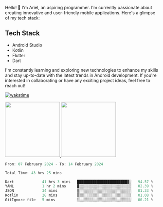 Hello! 👋 I'm Ariel, an aspiring programmer. I'm currently passionate about creating innovative and user-friendly mobile applications. Here's a glimpse of my tech stack:

## Tech Stack

- Android Studio
- Kotlin
- Flutter
- Dart

I'm constantly learning and exploring new technologies to enhance my skills and stay up-to-date with the latest trends in Android development. If you're interested in collaborating or have any exciting project ideas, feel free to reach out!

[![wakatime](https://wakatime.com/badge/user/3a9424b2-a7e9-45b1-b004-c0da731ae6d1.svg)](https://wakatime.com/@3a9424b2-a7e9-45b1-b004-c0da731ae6d1)

<p align="left">
<a href="https://github.com/MattRiel">
  <img height="180em" src="https://github-readme-stats-eight-theta.vercel.app/api?username=MattRiel&show_icons=true&theme=dark&include_all_commits=true&count_private=true"/>
  <img height="180em" src="https://github-readme-stats-eight-theta.vercel.app/api/top-langs/?username=MattRiel&layout=compact&langs_count=8&theme=dark"/>
</a>
</p>

<!-- <img width="63.5%" src="https://github-readme-stats.vercel.app/api/wakatime?username=arielmatius&layuout=compact&theme=nightowl&v=2&hide_border=true" alt="Wakatime Stats" /> -->


<!--START_SECTION:waka-->

```dart
From: 07 February 2024 - To: 14 February 2024

Total Time: 43 hrs 25 mins

Dart             41 hrs 3 mins   ███████████████████████▓░   94.57 %
YAML             1 hr 2 mins     ▓░░░░░░░░░░░░░░░░░░░░░░░░   02.39 %
JSON             34 mins         ▒░░░░░░░░░░░░░░░░░░░░░░░░   01.33 %
Kotlin           28 mins         ▒░░░░░░░░░░░░░░░░░░░░░░░░   01.08 %
GitIgnore file   5 mins          ░░░░░░░░░░░░░░░░░░░░░░░░░   00.21 %
```

<!--END_SECTION:waka-->
